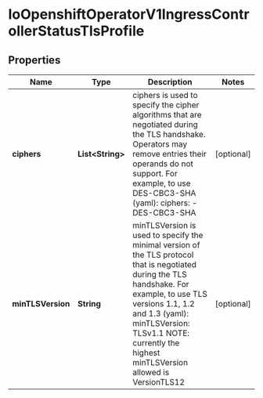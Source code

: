 
# IoOpenshiftOperatorV1IngressControllerStatusTlsProfile

## Properties
Name | Type | Description | Notes
------------ | ------------- | ------------- | -------------
**ciphers** | **List&lt;String&gt;** | ciphers is used to specify the cipher algorithms that are negotiated during the TLS handshake.  Operators may remove entries their operands do not support.  For example, to use DES-CBC3-SHA  (yaml):     ciphers:     - DES-CBC3-SHA |  [optional]
**minTLSVersion** | **String** | minTLSVersion is used to specify the minimal version of the TLS protocol that is negotiated during the TLS handshake. For example, to use TLS versions 1.1, 1.2 and 1.3 (yaml):     minTLSVersion: TLSv1.1   NOTE: currently the highest minTLSVersion allowed is VersionTLS12 |  [optional]




